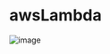 # awsLambda

![image](https://user-images.githubusercontent.com/55294759/113645051-23625c00-9654-11eb-903b-5cdc6c202505.png)
